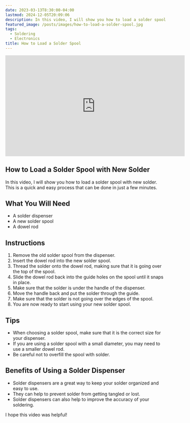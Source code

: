 ```yaml
---
date: 2023-03-13T8:30:00-04:00
lastmod: 2024-12-05T20:09:06
description: In this video, I will show you how to load a solder spool with new solder. This is a quick and easy process that can be done in just a few minutes
featured_image: /posts/images/how-to-load-a-solder-spool.jpg
tags:
  - Soldering
  - Electronics
title: How to Load a Solder Spool
---
```


<div class="iframe-16-9-container">
<iframe class="youTubeIframe" width="560" height="315" src="https://www.youtube.com/embed/OWARembVjwM?rel=0" title="YouTube video player" frameborder="0" allow="accelerometer; autoplay; clipboard-write; encrypted-media; gyroscope; picture-in-picture; web-share" allowfullscreen></iframe>
</div>

## How to Load a Solder Spool with New Solder

In this video, I will show you how to load a solder spool with new solder. This is a quick and easy process that can be done in just a few minutes.

## What You Will Need

- A solder dispenser
- A new solder spool
- A dowel rod

## Instructions

1. Remove the old solder spool from the dispenser.
2. Insert the dowel rod into the new solder spool.
3. Thread the solder onto the dowel rod, making sure that it is going over the top of the spool.
4. Slide the dowel rod back into the guide holes on the spool until it snaps in place.
5. Make sure that the solder is under the handle of the dispenser.
6. Move the handle back and put the solder through the guide.
7. Make sure that the solder is not going over the edges of the spool.
8. You are now ready to start using your new solder spool.

## Tips

- When choosing a solder spool, make sure that it is the correct size for your dispenser.
- If you are using a solder spool with a small diameter, you may need to use a smaller dowel rod.
- Be careful not to overfill the spool with solder.

## Benefits of Using a Solder Dispenser

- Solder dispensers are a great way to keep your solder organized and easy to use.
- They can help to prevent solder from getting tangled or lost.
- Solder dispensers can also help to improve the accuracy of your soldering.

I hope this video was helpful!
